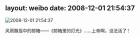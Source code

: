 layout: weibo
date: 2008-12-01 21:54:37
---
<meta name="referrer" content="no-referrer" />

<img src="/images/favicon.ico" style="float: left;"/>2008-12-01 21:54:37

风雨飘摇中的邮箱——《邮箱里的灯光》……上帝啊，没法活了！

